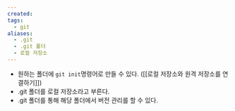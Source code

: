 ```yaml
---
created: 
tags:
  - git
aliases:
  - .git
  - .git 폴더
  - 로컬 저장소
---
```

- 원하는 폴더에 ``` git init ```명령어로 만들 수 있다. ([[로컬 저장소와 원격 저장소를 연결하기]])
- .git 폴더를 로컬 저장소라고 부른다.
- .git 폴더를 통해 해당 폴더에서 버전 관리를 할 수 있다.